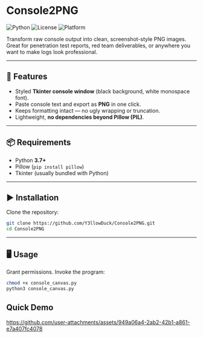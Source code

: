 # Console2PNG

![Python](https://img.shields.io/badge/python-3.7%2B-blue.svg)
![License](https://img.shields.io/badge/license-Apache%202.0-green.svg)
![Platform](https://img.shields.io/badge/platform-linux%20%7C%20windows-lightgrey.svg)

Transform raw console output into clean, screenshot-style PNG images.  
Great for penetration test reports, red team deliverables, or anywhere you want to make logs look professional.

---

## 🔧 Features
- Styled **Tkinter console window** (black background, white monospace font).
- Paste console text and export as **PNG** in one click.
- Keeps formatting intact — no ugly wrapping or truncation.
- Lightweight, **no dependencies beyond Pillow (PIL)**.

---

## 📦 Requirements
- Python **3.7+**
- Pillow (`pip install pillow`)
- Tkinter (usually bundled with Python)

---

## ▶️ Installation

Clone the repository:

```bash
git clone https://github.com/Y3llowDuck/Console2PNG.git
cd Console2PNG
```
---

## 🖥️ Usage
Grant permissions. Invoke the program:

```bash
chmod +x console_canvas.py
python3 console_canvas.py
```
## Quick Demo

https://github.com/user-attachments/assets/949a06a4-2ab2-42b1-a861-e7a407fc4078

